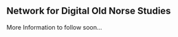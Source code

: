 ## Network for Digital Old Norse Studies

More Information to follow soon...

<!--
TODO:
- short info about the network
- link to our pages
- short notes on how to join
-->
